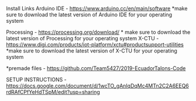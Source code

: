 Install Links
Arduino IDE - https://www.arduino.cc/en/main/software
*make sure to download the latest version of Arduino IDE for your operating system

Processing - https://processing.org/download/ * make sure to download the latest version of Processing for your operating system
X-CTU - https://www.digi.com/products/iot-platform/xctu#productsupport-utilities 
*make sure to download the latest version of X-CTU for your operating system

*premade files - https://github.com/Team5427/2019-EcuadorTalons-Code

SETUP INSTRUCTIONS - https://docs.google.com/document/d/1wcTO_gAnIqDqMc4MTn2C2A6EEQ6rdRAfCPfYeHdTSpM/edit?usp=sharing 
